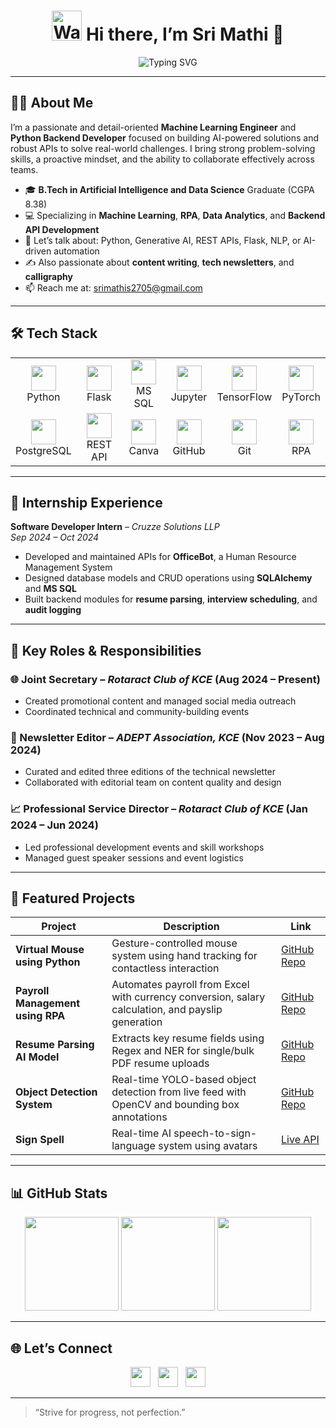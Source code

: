 <h1 align="center">
  <img src="https://media.giphy.com/media/26FPnsRww2Eo5QdEy/giphy.gif" width="48" alt="Waving Hand"/> Hi there, I’m Sri Mathi 👋
</h1>

<p align="center">
  <img src="https://readme-typing-svg.herokuapp.com?font=Arial&color=6A5ACD&center=true&vCenter=true&lines=Machine+Learning+Engineer;Python+Developer;AI+%7C+RPA+%7C+Data+Analytics;Building+AI+to+Solve+Real-World+Problems" alt="Typing SVG" />
</p>

---

## 👩‍💻 About Me

I’m a passionate and detail-oriented **Machine Learning Engineer** and **Python Backend Developer** focused on building AI-powered solutions and robust APIs to solve real-world challenges. I bring strong problem-solving skills, a proactive mindset, and the ability to collaborate effectively across teams.

- 🎓 **B.Tech in Artificial Intelligence and Data Science** Graduate (CGPA 8.38)  
- 💻 Specializing in **Machine Learning**, **RPA**, **Data Analytics**, and **Backend API Development**  
- 💬 Let’s talk about: Python, Generative AI, REST APIs, Flask, NLP, or AI-driven automation  
- ✍️ Also passionate about **content writing**, **tech newsletters**, and **calligraphy**  
- 📫 Reach me at: [srimathis2705@gmail.com](mailto:srimathis2705@gmail.com)

---

## 🛠 Tech Stack

<table align="center">
<tr>
  <td align="center"><img src="https://img.icons8.com/color/48/python.png" width="40"/><br/>Python</td>
  <td align="center"><img src="https://img.icons8.com/color/48/flask.png" width="40"/><br/>Flask</td>
  <td align="center"><img src="https://img.icons8.com/color/48/sql.png" width="40"/><br/>MS SQL</td>
  <td align="center"><img src="https://img.icons8.com/ios/50/jupyter.png" width="40"/><br/>Jupyter</td>
  <td align="center"><img src="https://img.icons8.com/color/48/tensorflow.png" width="40"/><br/>TensorFlow</td>
  <td align="center"><img src="https://img.icons8.com/color/48/pytorch.png" width="40"/><br/>PyTorch</td>
</tr>
<tr>
  <td align="center"><img src="https://img.icons8.com/color/48/postgreesql.png" width="40"/><br/>PostgreSQL</td>
  <td align="center"><img src="https://img.icons8.com/color/48/api.png" width="40"/><br/>REST API</td>
  <td align="center"><img src="https://upload.wikimedia.org/wikipedia/en/b/bb/Canva_Logo.svg" width="40"/><br/>Canva</td>
  <td align="center"><img src="https://img.icons8.com/ios-filled/50/github.png" width="40"/><br/>GitHub</td>
  <td align="center"><img src="https://img.icons8.com/color/48/git.png" width="40"/><br/>Git</td>
  <td align="center"><img src="https://img.icons8.com/ios-filled/50/robot.png" width="40"/><br/>RPA</td>
</tr>
</table>

---

## 💼 Internship Experience

**Software Developer Intern** – *Cruzze Solutions LLP*  
*Sep 2024 – Oct 2024*  
- Developed and maintained APIs for **OfficeBot**, a Human Resource Management System  
- Designed database models and CRUD operations using **SQLAlchemy** and **MS SQL**  
- Built backend modules for **resume parsing**, **interview scheduling**, and **audit logging**

---

## 🔧 Key Roles & Responsibilities

### 🌐 Joint Secretary – *Rotaract Club of KCE* (Aug 2024 – Present)  
- Created promotional content and managed social media outreach  
- Coordinated technical and community-building events

### 📰 Newsletter Editor – *ADEPT Association, KCE* (Nov 2023 – Aug 2024)  
- Curated and edited three editions of the technical newsletter  
- Collaborated with editorial team on content quality and design

### 📈 Professional Service Director – *Rotaract Club of KCE* (Jan 2024 – Jun 2024)  
- Led professional development events and skill workshops  
- Managed guest speaker sessions and event logistics

---

## 📌 Featured Projects

| Project                                   | Description                                                                                                   | Link                                                                                       |
|-------------------------------------------|---------------------------------------------------------------------------------------------------------------|--------------------------------------------------------------------------------------------|
| **Virtual Mouse using Python**            | Gesture-controlled mouse system using hand tracking for contactless interaction                               | [GitHub Repo](https://github.com/SriMathi-2705/Virtual-Mouse)                              |
| **Payroll Management using RPA**          | Automates payroll from Excel with currency conversion, salary calculation, and payslip generation              | [GitHub Repo](https://github.com/SriMathi-2705/Payroll_Management)                         |
| **Resume Parsing AI Model**               | Extracts key resume fields using Regex and NER for single/bulk PDF resume uploads                             | [GitHub Repo](https://github.com/SriMathi-2705/Single_Resume_Parsing)                      |
| **Object Detection System**               | Real-time YOLO-based object detection from live feed with OpenCV and bounding box annotations                 | [GitHub Repo](https://github.com/SriMathi-2705/Object_Detection)                          |
| **Sign Spell**                            | Real-time AI speech-to-sign-language system using avatars                                                     | [Live API](https://signspell-api.onrender.com/)                                           |

---

## 📊 GitHub Stats

<div align="center">
  <img src="https://github-readme-stats.vercel.app/api?username=SriMathi-2705&show_icons=true&theme=tokyonight&hide=stars&count_private=true" height="150"/>
  <img src="https://github-readme-streak-stats.herokuapp.com/?user=SriMathi-2705&theme=tokyonight" height="150"/>
  <img src="https://github-readme-stats.vercel.app/api/top-langs/?username=SriMathi-2705&layout=compact&theme=tokyonight" height="150"/>
</div>

---

## 🌐 Let’s Connect

<div align="center">
  <a href="https://www.linkedin.com/in/sri27-mathi/" target="_blank"><img src="https://img.icons8.com/color/48/linkedin.png" width="32"/></a>
  &nbsp;
  <a href="mailto:srimathis2705@gmail.com" target="_blank"><img src="https://img.icons8.com/color/48/gmail.png" width="32"/></a>
  &nbsp;
  <a href="https://github.com/SriMathi-2705" target="_blank"><img src="https://img.icons8.com/ios-glyphs/48/github.png" width="32"/></a>
</div>

---

> “Strive for progress, not perfection.”
